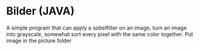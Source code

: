 # Bilder (JAVA)
A simple program that can apply a sobelfilter on an image, turn an image into grayscale, somewhat sort every pixel with the same color together.
Put image in the picture folder
